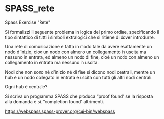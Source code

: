 # SPASS_rete
Spass Exercise "Rete"

Si formalizzi il seguente problema in logica del primo ordine, specificando il
tipo sintattico di tutti i simboli extralogici che si ritiene di dover introdurre.

Una rete di comunicazione è fatta in modo tale da avere esattamente un nodo
d’inizio, cioè un nodo con almeno un collegamento in uscita ma nessuno in
entrata, ed almeno un nodo di fine, cioè un nodo con almeno un collegamento
in entrata ma nessuno in uscita. 

Nodi che non sono né d’inizio né di fine si
dicono nodi centrali, mentre un hub è un nodo collegato in entrata e uscita
con tutti gli altri nodi centrali.


Ogni hub è centrale?


Si scriva un programma SPASS che produca “proof found” se la risposta alla
domanda è sì, “completion found” altrimenti.



https://webspass.spass-prover.org/cgi-bin/webspass
